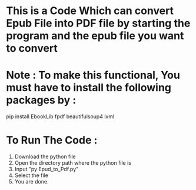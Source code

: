 # This is a Code Which can convert Epub File into PDF file by starting the program and the epub file you want to convert

# Note : To make this functional, You must have to install the following packages by :

pip install EbookLib fpdf beautifulsoup4 lxml

# To Run The Code :

1. Download the python file
2. Open the directory path where the python file is
3. Input "py Epud_to_Pdf.py"
4. Select the file
5. You are done.